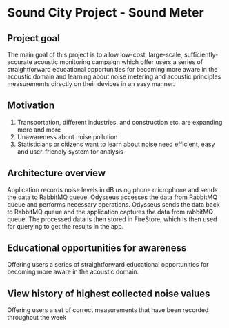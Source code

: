 # Sound City Project - Sound Meter
## Project goal
The main goal of this project is to allow low-cost, large-scale, sufficiently-accurate acoustic monitoring campaign which offer users a series of straightforward educational opportunities for becoming more aware in the acoustic domain and learning about noise metering and acoustic principles measurements directly on their devices in an easy manner.

## Motivation
1. Transportation, different industries, and construction etc. are expanding more and more
2. Unawareness about noise pollution
3. Statisticians or citizens want to learn about noise need efficient, easy and user-friendly system for analysis

## Architecture overview
Application records noise levels in dB using phone microphone and sends the data to RabbitMQ queue. Odysseus accesses the data from RabbitMQ queue and performs necessary operations. Odysseus sends the data back to RabbitMQ queue and the application captures the data from rabbitMQ queue. The processed data is then stored in FireStore, which is then used for querying to get the results in the app.


## Educational opportunities for awareness
Offering users a series of straightforward educational opportunities for becoming more aware in the acoustic domain.

## View history of highest collected noise values
Offering users a set of correct measurements that have been recorded throughout the week


